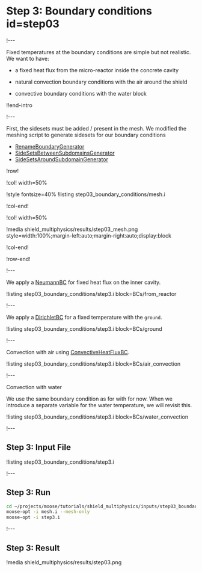 # Step 3: Boundary conditions id=step03

!---

Fixed temperatures at the boundary conditions are simple but not realistic. We want to have:

- a fixed heat flux from the micro-reactor inside the concrete cavity

- natural convection boundary conditions with the air around the shield

- convective boundary conditions with the water block

!!end-intro

<!-- See index.md, the boundary conditions system is presented here -->

!---

First, the sidesets must be added / present in the mesh.
We modified the meshing script to generate sidesets for our boundary conditions

- [RenameBoundaryGenerator](RenameBoundaryGenerator.md)
- [SideSetsBetweenSubdomainsGenerator](SideSetsBetweenSubdomainsGenerator.md)
- [SideSetsAroundSubdomainGenerator](SideSetsAroundSubdomainGenerator.md)

!row!

!col! width=50%

!style fontsize=40%
!listing step03_boundary_conditions/mesh.i

!col-end!

!col! width=50%

!media shield_multiphysics/results/step03_mesh.png style=width:100%;margin-left:auto;margin-right:auto;display:block

!col-end!

!row-end!

!---

We apply a [NeumannBC](NeumannBC.md) for fixed heat flux on the inner cavity.

!listing step03_boundary_conditions/step3.i block=BCs/from_reactor

!---

We apply a [DirichletBC](DirichletBC.md) for a fixed temperature with the `ground`.

!listing step03_boundary_conditions/step3.i block=BCs/ground

!---

Convection with air using [ConvectiveHeatFluxBC](ConvectiveHeatFluxBC.md).

!listing step03_boundary_conditions/step3.i block=BCs/air_convection

!---

Convection with water

We use the same boundary condition as for with for now. When we introduce a separate variable for the
water temperature, we will revisit this.

!listing step03_boundary_conditions/step3.i block=BCs/water_convection

!---

## Step 3: Input File

!listing step03_boundary_conditions/step3.i

!---

## Step 3: Run

```bash
cd ~/projects/moose/tutorials/shield_multiphysics/inputs/step03_boundary_conditions
moose-opt -i mesh.i --mesh-only
moose-opt -i step3.i
```

!---

## Step 3: Result

!media shield_multiphysics/results/step03.png

